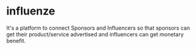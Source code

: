 # influenze
It's a platform to connect Sponsors and Influencers so that sponsors can get their product/service advertised and influencers can get monetary benefit.
